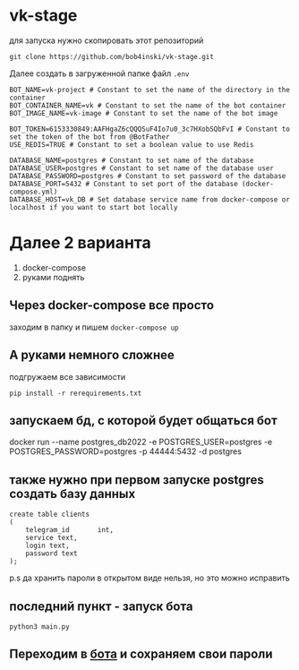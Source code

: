 # vk-stage
для запуска нужно скопировать этот репозиторий
```
git clone https://github.com/bob4inski/vk-stage.git
```
Далее создать в загруженной папке файл `.env`
```
BOT_NAME=vk-project # Constant to set the name of the directory in the container
BOT_CONTAINER_NAME=vk # Constant to set the name of the bot container
BOT_IMAGE_NAME=vk-image # Constant to set the name of the bot image

BOT_TOKEN=6153330849:AAFHgaZ6cQQQSuF4Io7u0_3c7HXobSQbFvI # Constant to set the token of the bot from @BotFather
USE_REDIS=TRUE # Constant to set a boolean value to use Redis

DATABASE_NAME=postgres # Constant to set name of the database
DATABASE_USER=postgres # Constant to set name of the database user
DATABASE_PASSWORD=postgres # Constant to set password of the database
DATABASE_PORT=5432 # Constant to set port of the database (docker-compose.yml)
DATABASE_HOST=vk_DB # Set database service name from docker-compose or localhost if you want to start bot locally

```
# Далее 2 варианта 
1. docker-compose 
2. руками поднять 

## Через docker-compose все просто

заходим в папку и пишем ```docker-compose up``` 



## А руками немного сложнее

подгружаем все зависимости

```
pip install -r rerequirements.txt
```

## запускаем бд, с которой будет общаться бот 

docker run --name postgres_db2022 -e POSTGRES_USER=postgres -e POSTGRES_PASSWORD=postgres -p 44444:5432 -d postgres

## также нужно при первом запуске postgres создать базу данных

```
create table clients
(
    telegram_id       int,
  	service text,
  	login text,
  	password text
);
```
p.s да хранить пароли в открытом виде нельзя, но это можно исправить

## последний пункт - запуск бота

```
python3 main.py
```

##  Переходим в [бота](https://t.me/vk_stage_bot) и сохраняем свои пароли

